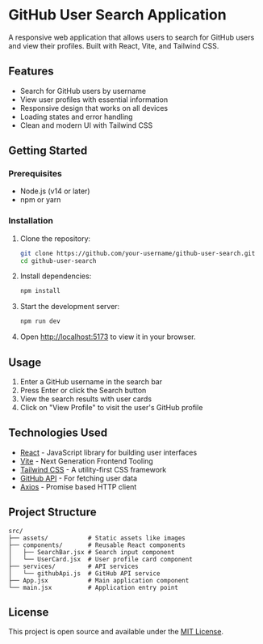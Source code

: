 # GitHub User Search Application

A responsive web application that allows users to search for GitHub users and view their profiles. Built with React, Vite, and Tailwind CSS.

## Features

- Search for GitHub users by username
- View user profiles with essential information
- Responsive design that works on all devices
- Loading states and error handling
- Clean and modern UI with Tailwind CSS

## Getting Started

### Prerequisites

- Node.js (v14 or later)
- npm or yarn

### Installation

1. Clone the repository:
   ```bash
   git clone https://github.com/your-username/github-user-search.git
   cd github-user-search
   ```

2. Install dependencies:
   ```bash
   npm install
   ```

3. Start the development server:
   ```bash
   npm run dev
   ```

4. Open [http://localhost:5173](http://localhost:5173) to view it in your browser.

## Usage

1. Enter a GitHub username in the search bar
2. Press Enter or click the Search button
3. View the search results with user cards
4. Click on "View Profile" to visit the user's GitHub profile

## Technologies Used

- [React](https://reactjs.org/) - JavaScript library for building user interfaces
- [Vite](https://vitejs.dev/) - Next Generation Frontend Tooling
- [Tailwind CSS](https://tailwindcss.com/) - A utility-first CSS framework
- [GitHub API](https://docs.github.com/en/rest) - For fetching user data
- [Axios](https://axios-http.com/) - Promise based HTTP client

## Project Structure

```
src/
├── assets/           # Static assets like images
├── components/       # Reusable React components
│   ├── SearchBar.jsx # Search input component
│   └── UserCard.jsx  # User profile card component
├── services/         # API services
│   └── githubApi.js  # GitHub API service
├── App.jsx           # Main application component
└── main.jsx          # Application entry point
```

## License

This project is open source and available under the [MIT License](LICENSE).
